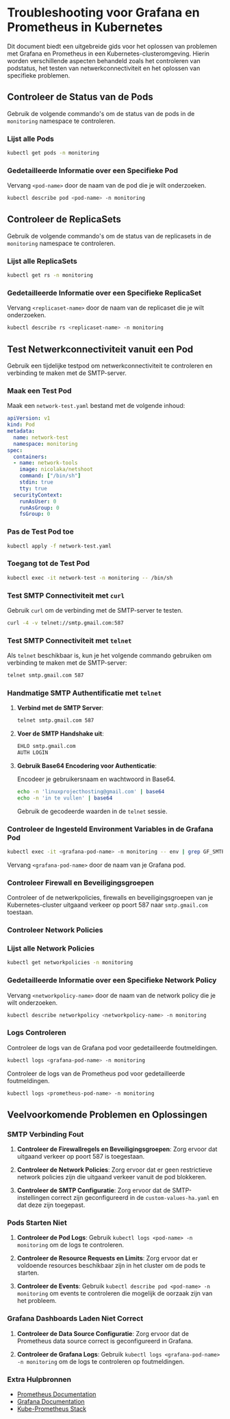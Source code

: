 # Troubleshooting voor Grafana en Prometheus in Kubernetes

Dit document biedt een uitgebreide gids voor het oplossen van problemen met Grafana en Prometheus in een Kubernetes-clusteromgeving. Hierin worden verschillende aspecten behandeld zoals het controleren van podstatus, het testen van netwerkconnectiviteit en het oplossen van specifieke problemen.

## Controleer de Status van de Pods

Gebruik de volgende commando's om de status van de pods in de `monitoring` namespace te controleren.

### Lijst alle Pods

```bash
kubectl get pods -n monitoring
```

### Gedetailleerde Informatie over een Specifieke Pod

Vervang `<pod-name>` door de naam van de pod die je wilt onderzoeken.

```bash
kubectl describe pod <pod-name> -n monitoring
```

## Controleer de ReplicaSets

Gebruik de volgende commando's om de status van de replicasets in de `monitoring` namespace te controleren.

### Lijst alle ReplicaSets

```bash
kubectl get rs -n monitoring
```

### Gedetailleerde Informatie over een Specifieke ReplicaSet

Vervang `<replicaset-name>` door de naam van de replicaset die je wilt onderzoeken.

```bash
kubectl describe rs <replicaset-name> -n monitoring
```

## Test Netwerkconnectiviteit vanuit een Pod

Gebruik een tijdelijke testpod om netwerkconnectiviteit te controleren en verbinding te maken met de SMTP-server.

### Maak een Test Pod

Maak een `network-test.yaml` bestand met de volgende inhoud:

```yaml
apiVersion: v1
kind: Pod
metadata:
  name: network-test
  namespace: monitoring
spec:
  containers:
  - name: network-tools
    image: nicolaka/netshoot
    command: ["/bin/sh"]
    stdin: true
    tty: true
  securityContext:
    runAsUser: 0
    runAsGroup: 0
    fsGroup: 0
```

### Pas de Test Pod toe

```bash
kubectl apply -f network-test.yaml
```

### Toegang tot de Test Pod

```bash
kubectl exec -it network-test -n monitoring -- /bin/sh
```

### Test SMTP Connectiviteit met `curl`

Gebruik `curl` om de verbinding met de SMTP-server te testen.

```sh
curl -4 -v telnet://smtp.gmail.com:587
```

### Test SMTP Connectiviteit met `telnet`

Als `telnet` beschikbaar is, kun je het volgende commando gebruiken om verbinding te maken met de SMTP-server:

```sh
telnet smtp.gmail.com 587
```

### Handmatige SMTP Authentificatie met `telnet`

1. **Verbind met de SMTP Server**:

   ```sh
   telnet smtp.gmail.com 587
   ```

2. **Voer de SMTP Handshake uit**:

   ```sh
   EHLO smtp.gmail.com
   AUTH LOGIN
   ```

3. **Gebruik Base64 Encodering voor Authenticatie**:

   Encodeer je gebruikersnaam en wachtwoord in Base64.

   ```sh
   echo -n 'linuxprojecthosting@gmail.com' | base64
   echo -n 'in te vullen' | base64
   ```

   Gebruik de gecodeerde waarden in de `telnet` sessie.

### Controleer de Ingesteld Environment Variables in de Grafana Pod

```sh
kubectl exec -it <grafana-pod-name> -n monitoring -- env | grep GF_SMTP
```

Vervang `<grafana-pod-name>` door de naam van je Grafana pod.

### Controleer Firewall en Beveiligingsgroepen

Controleer of de netwerkpolicies, firewalls en beveiligingsgroepen van je Kubernetes-cluster uitgaand verkeer op poort 587 naar `smtp.gmail.com` toestaan.

### Controleer Network Policies

### Lijst alle Network Policies

```bash
kubectl get networkpolicies -n monitoring
```

### Gedetailleerde Informatie over een Specifieke Network Policy

Vervang `<networkpolicy-name>` door de naam van de network policy die je wilt onderzoeken.

```bash
kubectl describe networkpolicy <networkpolicy-name> -n monitoring
```

### Logs Controleren

Controleer de logs van de Grafana pod voor gedetailleerde foutmeldingen.

```sh
kubectl logs <grafana-pod-name> -n monitoring
```

Controleer de logs van de Prometheus pod voor gedetailleerde foutmeldingen.

```sh
kubectl logs <prometheus-pod-name> -n monitoring
```

## Veelvoorkomende Problemen en Oplossingen

### SMTP Verbinding Fout

1. **Controleer de Firewallregels en Beveiligingsgroepen**:
   Zorg ervoor dat uitgaand verkeer op poort 587 is toegestaan.

2. **Controleer de Network Policies**:
   Zorg ervoor dat er geen restrictieve network policies zijn die uitgaand verkeer vanuit de pod blokkeren.

3. **Controleer de SMTP Configuratie**:
   Zorg ervoor dat de SMTP-instellingen correct zijn geconfigureerd in de `custom-values-ha.yaml` en dat deze zijn toegepast.

### Pods Starten Niet

1. **Controleer de Pod Logs**:
   Gebruik `kubectl logs <pod-name> -n monitoring` om de logs te controleren.

2. **Controleer de Resource Requests en Limits**:
   Zorg ervoor dat er voldoende resources beschikbaar zijn in het cluster om de pods te starten.

3. **Controleer de Events**:
   Gebruik `kubectl describe pod <pod-name> -n monitoring` om events te controleren die mogelijk de oorzaak zijn van het probleem.

### Grafana Dashboards Laden Niet Correct

1. **Controleer de Data Source Configuratie**:
   Zorg ervoor dat de Prometheus data source correct is geconfigureerd in Grafana.

2. **Controleer de Grafana Logs**:
   Gebruik `kubectl logs <grafana-pod-name> -n monitoring` om de logs te controleren op foutmeldingen.

### Extra Hulpbronnen

- [Prometheus Documentation](https://prometheus.io/docs/introduction/overview/)
- [Grafana Documentation](https://grafana.com/docs/grafana/latest/)
- [Kube-Prometheus Stack](https://github.com/prometheus-operator/kube-prometheus)

